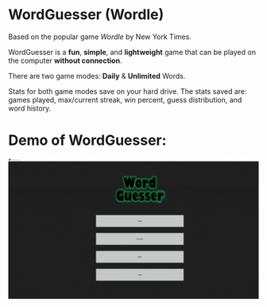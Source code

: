 # **WordGuesser (Wordle)**

Based on the popular game *Wordle* by New York Times.

WordGuesser is a **fun**, **simple**, and **lightweight** game that can be played on the computer **without connection**.

There are two game modes: **Daily** & **Unlimited** Words. 

Stats for both game modes save on your hard drive.
The stats saved are: games played, max/current streak, win percent, guess distribution, and word history.


# **Demo of WordGuesser:**

![jasonpyau](https://github.com/jasonpyau/WordGuesser/blob/19f67d7f9b1d29376ca2d35cf721664dc0ec1f7d/WordGuesser_DEMO.gif)
